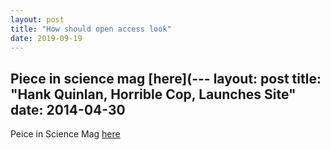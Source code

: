 ```yaml
---
layout: post
title: "How should open access look"
date: 2019-09-19
---
```


Piece in science mag [here](---
layout: post
title: "Hank Quinlan, Horrible Cop, Launches Site"
date: 2014-04-30
---

Peice in Science Mag [here](https://science.sciencemag.org/content/365/6458/1067)
